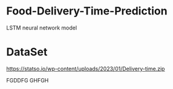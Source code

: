 # Food-Delivery-Time-Prediction
  LSTM neural network model

  # DataSet
  https://statso.io/wp-content/uploads/2023/01/Delivery-time.zip

  FGDDFG
  GHFGH
